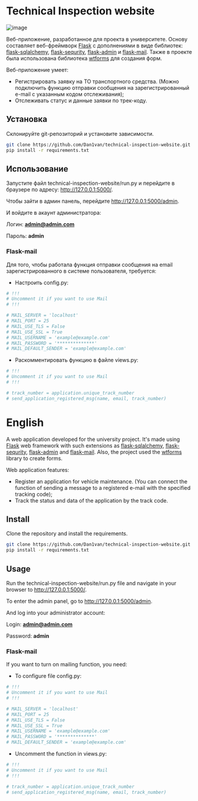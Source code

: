 # Technical Inspection website

![image](https://user-images.githubusercontent.com/40074918/96339303-89562980-109c-11eb-8d34-86bf8007de0d.png)

Веб-приложение, разработанное для проекта в университете. Основу составляет веб-фреймворк [Flask](https://flask.palletsprojects.com/en/1.1.x/) с дополнениями в виде библиотек: [flask-sqlalchemy](https://flask-sqlalchemy.palletsprojects.com/en/2.x/), [flask-sequrity](https://pythonhosted.org/Flask-Security/), [flask-admin](https://flask-admin.readthedocs.io/en/latest/) и [flask-mail](https://pythonhosted.org/Flask-Mail/). Также в проекте была использована библиотека [wtforms](https://wtforms.readthedocs.io/en/2.3.x/fields/) для создания форм.

Веб-приложение умеет:
* Регистрировать заявку на ТО транспортного средства. (Можно подключить функцию отправки сообщения на зарегистрированный e-mail с указанным кодом отслеживания);
* Отслеживать статус и данные заявки по трек-коду.

## Установка

Склонируйте git-репозиторий и установите зависимости.

```bash
git clone https://github.com/Dan1van/technical-inspection-website.git
pip install -r requirements.txt
```

## Использование

Запустите файл technical-inspection-website/run.py и перейдите в браузере по адресу: http://127.0.0.1:5000/.

Чтобы зайти в админ панель, перейдите http://127.0.0.1:5000/admin.

И войдите в акаунт администратора:

Логин: **admin@admin.com**

Пароль: **admin**


### Flask-mail

Для того, чтобы работала функция отправки сообщения на email зарегистрированного в системе пользователя, требуется:

* Настроить config.py:

```python
# !!!
# Uncomment it if you want to use Mail
# !!!

# MAIL_SERVER = 'localhost'
# MAIL_PORT = 25
# MAIL_USE_TLS = False
# MAIL_USE_SSL = True
# MAIL_USERNAME = 'example@example.com'
# MAIL_PASSWORD = '**************'
# MAIL_DEFAULT_SENDER = 'example@example.com'
```

* Раскомментировать функцию в файле views.py:

```python
# !!!
# Uncomment it if you want to use Mail
# !!!

# track_number = application.unique_track_number
# send_application_registered_msg(name, email, track_number)
```

# English


A web application developed for the university project. It's made using [Flask](https://flask.palletsprojects.com/en/1.1.x/) web framework with such extensions as [flask-sqlalchemy](https://flask-sqlalchemy.palletsprojects.com/en/2.x/), [flask-sequrity](https://pythonhosted.org/Flask-Security/), [flask-admin](https://flask-admin.readthedocs.io/en/latest/) and [flask-mail](https://pythonhosted.org/Flask-Mail/). Also, the project used the [wtforms](https://wtforms.readthedocs.io/en/2.3.x/fields/) library to create forms.

Web application features:
* Register an application for vehicle maintenance. (You can connect the function of sending a message to a registered e-mail with the specified tracking code);
* Track the status and data of the application by the track code.

## Install

Clone the repository and install the requirements.

```bash
git clone https://github.com/Dan1van/technical-inspection-website.git
pip install -r requirements.txt
```

## Usage

Run the technical-inspection-website/run.py file and navigate in your browser to http://127.0.0.1:5000/.


To enter the admin panel, go to http://127.0.0.1:5000/admin.


And log into your administrator account:

Login: **admin@admin.com**

Password: **admin**

### Flask-mail

If you want to turn on mailing function, you need:

* To configure file config.py:


```python
# !!!
# Uncomment it if you want to use Mail
# !!!

# MAIL_SERVER = 'localhost'
# MAIL_PORT = 25
# MAIL_USE_TLS = False
# MAIL_USE_SSL = True
# MAIL_USERNAME = 'example@example.com'
# MAIL_PASSWORD = '**************'
# MAIL_DEFAULT_SENDER = 'example@example.com'
```

* Uncomment the function in views.py:

```python
# !!!
# Uncomment it if you want to use Mail
# !!!

# track_number = application.unique_track_number
# send_application_registered_msg(name, email, track_number)
```
